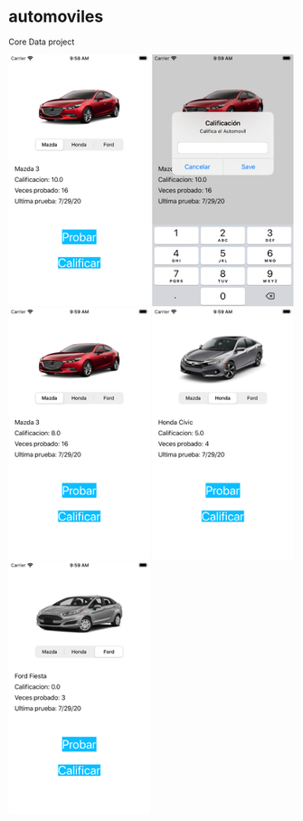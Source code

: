 # automoviles
Core Data project

<img src="images/Simulator Screen Shot - iPhone SE (2nd generation) - 2020-07-29 at 09.58.13.png" width="250">
<img src="images/Simulator Screen Shot - iPhone SE (2nd generation) - 2020-07-29 at 09.59.02.png" width="250">
<img src="images/Simulator Screen Shot - iPhone SE (2nd generation) - 2020-07-29 at 09.59.10.png" width="250">
<img src="images/Simulator Screen Shot - iPhone SE (2nd generation) - 2020-07-29 at 09.59.13.png" width="250">
<img src="images/Simulator Screen Shot - iPhone SE (2nd generation) - 2020-07-29 at 09.59.18.png" width="250">

